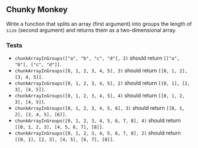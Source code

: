 ## Chunky Monkey
Write a function that splits an array (first argument) 
into groups the length of ```size``` (second argument) and returns them as a two-dimensional array.

### Tests
* ```chunkArrayInGroups(["a", "b", "c", "d"], 2)``` should return ```[["a", "b"], ["c", "d"]]```.
* ```chunkArrayInGroups([0, 1, 2, 3, 4, 5], 3)``` should return ```[[0, 1, 2], [3, 4, 5]]```.
* ```chunkArrayInGroups([0, 1, 2, 3, 4, 5], 2)``` should return ```[[0, 1], [2, 3], [4, 5]]```.
* ```chunkArrayInGroups([0, 1, 2, 3, 4, 5], 4)``` should return ```[[0, 1, 2, 3], [4, 5]]```.
* ```chunkArrayInGroups([0, 1, 2, 3, 4, 5, 6], 3)``` should return ```[[0, 1, 2], [3, 4, 5], [6]]```.
* ```chunkArrayInGroups([0, 1, 2, 3, 4, 5, 6, 7, 8], 4)``` should return ```[[0, 1, 2, 3], [4, 5, 6, 7], [8]]```.
* ```chunkArrayInGroups([0, 1, 2, 3, 4, 5, 6, 7, 8], 2)``` should return ```[[0, 1], [2, 3], [4, 5], [6, 7], [8]]```.